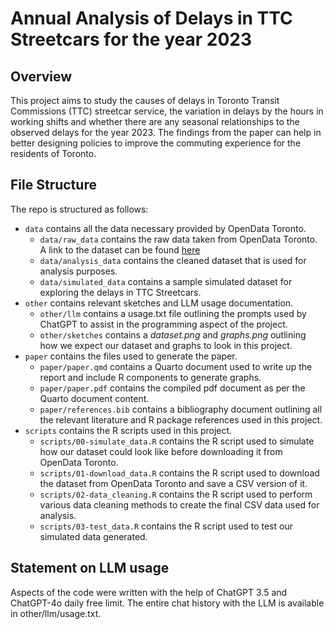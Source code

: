 # Annual Analysis of Delays in TTC Streetcars for the year 2023

## Overview

This project aims to study the causes of delays in Toronto Transit Commissions (TTC) streetcar service, the variation in delays by the hours in working shifts and whether there are any seasonal relationships to the observed delays for the year 2023. The findings from the paper can help in better designing policies to improve the commuting experience for the residents of Toronto.


## File Structure

The repo is structured as follows:

- `data` contains all the data necessary provided by OpenData Toronto.
  - `data/raw_data` contains the raw data taken from OpenData Toronto. A link to the dataset can be found [here](https://open.toronto.ca/dataset/ttc-streetcar-delay-data/)
  - `data/analysis_data` contains the cleaned dataset that is used for analysis purposes.
  - `data/simulated_data` contains a sample simulated dataset for exploring the delays in TTC Streetcars.
- `other` contains relevant sketches and LLM usage documentation.
  - `other/llm` contains a usage.txt file outlining the prompts used by ChatGPT to assist in the programming aspect of the project.
  - `other/sketches` contains a _dataset.png_ and _graphs.png_ outlining how we expect our dataset and graphs to look in this project.
- `paper` contains the files used to generate the paper.
  - `paper/paper.qmd` contains a Quarto document used to write up the report and include R components to generate graphs.
  - `paper/paper.pdf` contains the compiled pdf document as per the Quarto document content.
  - `paper/references.bib` contains a bibliography document outlining all the relevant literature and R package references used in this project.
- `scripts` contains the R scripts used in this project.
  - `scripts/00-simulate_data.R` contains the R script used to simulate how our dataset could look like before downloading it from OpenData Toronto.
  - `scripts/01-download_data.R` contains the R script used to download the dataset from OpenData Toronto and save a CSV version of it.
  - `scripts/02-data_cleaning.R` contains the R script used to perform various data cleaning methods to create the final CSV data used for analysis.
  - `scripts/03-test_data.R` contains the R script used to test our simulated data generated.


## Statement on LLM usage

Aspects of the code were written with the help of ChatGPT 3.5 and ChatGPT-4o daily free limit. The entire chat history with the LLM is available in other/llm/usage.txt.
